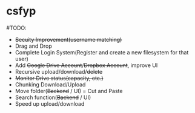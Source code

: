 # csfyp

#TODO:
* ~~Secuity Improvement(username matching)~~
* Drag and Drop
* Complete Login System(Register and create a new filesystem for that user)
* Add ~~Google Drive Account~~/~~Dropbox Account~~, improve UI
* Recursive upload/download/~~delete~~
* ~~Monitor Drive status(capacity, etc.)~~
* Chunking Download/Upload
* Move folder(~~Backend~~ / UI) = Cut and Paste
* Search function(~~Backend~~ / UI)
* Speed up upload/download

